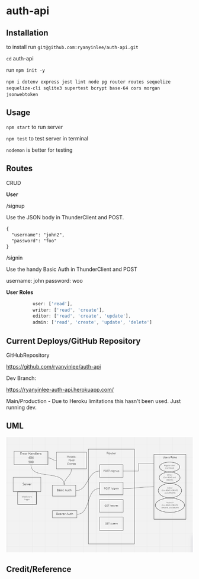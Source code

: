 # auth-api

## Installation

to install run `git@github.com:ryanyinlee/auth-api.git`

`cd` auth-api

run `npm init -y`

`npm i dotenv express jest lint node pg router routes sequelize sequelize-cli sqlite3 supertest bcrypt base-64 cors morgan jsonwebtoken`

## Usage

`npm start` to run server

`npm test` to test server in terminal

`nodemon` is  better for testing

## Routes

CRUD

**User**

/signup

Use the JSON body in ThunderClient and POST.

```
{
  "username": "john2",
  "password": "foo"
}
```

/signin

Use the handy Basic Auth in ThunderClient and POST

username: john
password: woo

**User Roles**

```js
          user: ['read'],
          writer: ['read', 'create'],
          editor: ['read', 'create', 'update'],
          admin: ['read', 'create', 'update', 'delete']
```

## Current Deploys/GitHub Repository

GitHubRepository

https://github.com/ryanyinlee/auth-api

Dev Branch:

https://ryanyinlee-auth-api.herokuapp.com/

Main/Production - Due to Heroku limitations this hasn't been used. Just running dev.

## UML

![](lab09uml.PNG)

## Credit/Reference